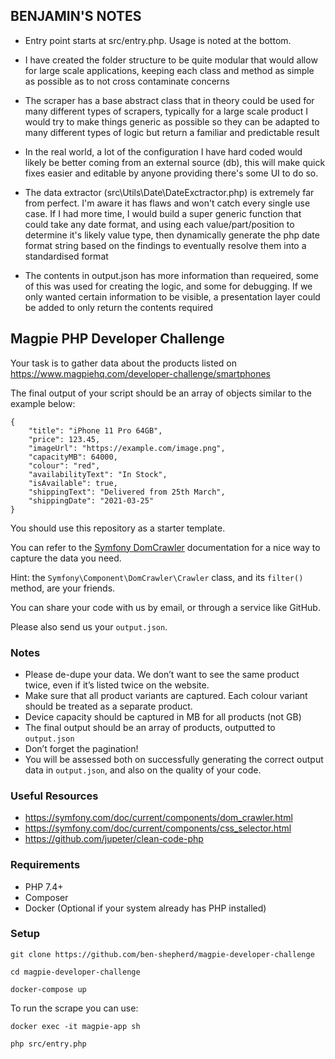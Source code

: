 ## BENJAMIN'S NOTES

- Entry point starts at src/entry.php. Usage is noted at the bottom.

- I have created the folder structure to be quite modular that would allow for large scale applications, keeping each class and method as simple as possible as to not cross contaminate concerns

- The scraper has a base abstract class that in theory could be used for many different types of scrapers, typically for a large scale product I would try to make things generic as possible so they can be adapted to many different types of logic but return a familiar and predictable result

- In the real world, a lot of the configuration I have hard coded would likely be better coming from an external source (db), this will make quick fixes easier and editable by anyone providing there's some UI to do so.

- The data extractor (src\Utils\Date\DateExctractor.php) is extremely far from perfect. I'm aware it has flaws and won't catch every single use case. If I had more time, I would build a super generic function that could take any date format, and using each value/part/position to determine it's likely value type, then dynamically generate the php date format string based on the findings to eventually resolve them into a standardised format 

- The contents in output.json has more information than requeired, some of this was used for creating the logic, and some for debugging. If we only wanted certain information to be visible, a presentation layer could be added to only return the contents required

## Magpie PHP Developer Challenge

Your task is to gather data about the products listed on https://www.magpiehq.com/developer-challenge/smartphones

The final output of your script should be an array of objects similar to the example below:

```
{
    "title": "iPhone 11 Pro 64GB",
    "price": 123.45,
    "imageUrl": "https://example.com/image.png",
    "capacityMB": 64000,
    "colour": "red",
    "availabilityText": "In Stock",
    "isAvailable": true,
    "shippingText": "Delivered from 25th March",
    "shippingDate": "2021-03-25"
}

```

You should use this repository as a starter template.

You can refer to the [Symfony DomCrawler](https://symfony.com/doc/current/components/dom_crawler.html) documentation for a nice way to capture the data you need.

Hint: the `Symfony\Component\DomCrawler\Crawler` class,  and its `filter()` method, are your friends.

You can share your code with us by email, or through a service like GitHub.

Please also send us your `output.json`.

### Notes
* Please de-dupe your data. We don’t want to see the same product twice, even if it’s listed twice on the website.
* Make sure that all product variants are captured. Each colour variant should be treated as a separate product.
* Device capacity should be captured in MB for all products (not GB)
* The final output should be an array of products, outputted to `output.json`
* Don’t forget the pagination!
* You will be assessed both on successfully generating the correct output data in `output.json`, and also on the quality of your code.

### Useful Resources
* https://symfony.com/doc/current/components/dom_crawler.html
* https://symfony.com/doc/current/components/css_selector.html
* https://github.com/jupeter/clean-code-php

### Requirements

* PHP 7.4+
* Composer
* Docker (Optional if your system already has PHP installed)

### Setup

```
git clone https://github.com/ben-shepherd/magpie-developer-challenge

cd magpie-developer-challenge

docker-compose up
```

To run the scrape you can use:

```
docker exec -it magpie-app sh

php src/entry.php
```
